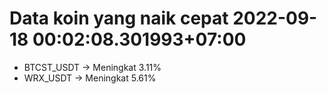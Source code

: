 # Data koin yang naik cepat 2022-09-18 00:02:08.301993+07:00

* BTCST_USDT -> Meningkat 3.11%
* WRX_USDT -> Meningkat 5.61%
